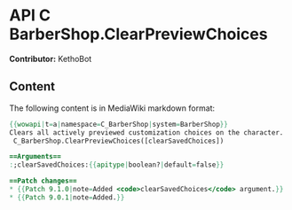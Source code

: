 # API C BarberShop.ClearPreviewChoices

**Contributor:** KethoBot

## Content

The following content is in MediaWiki markdown format:

```mediawiki
{{wowapi|t=a|namespace=C_BarberShop|system=BarberShop}}
Clears all actively previewed customization choices on the character.
 C_BarberShop.ClearPreviewChoices([clearSavedChoices])

==Arguments==
:;clearSavedChoices:{{apitype|boolean?|default=false}}

==Patch changes==
* {{Patch 9.1.0|note=Added <code>clearSavedChoices</code> argument.}}
* {{Patch 9.0.1|note=Added.}}
```